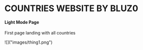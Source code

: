 <h1>COUNTRIES WEBSITE BY BLUZ0</h1>

#### Light Mode Page
<p>First page landing with all countries</p>
![]("images/thing1.png")
